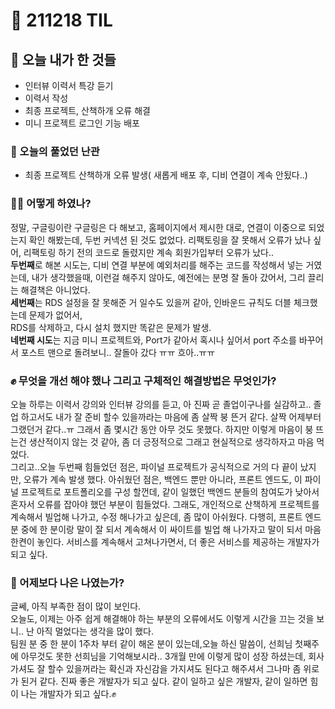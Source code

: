 # :rocket: 211218 TIL

## :seedling: 오늘 내가 한 것들
* 인터뷰 이력서 특강 듣기
* 이력서 작성 
* 최종 프로젝트, 산책하개 오류 해결
* 미니 프로젝트 로그인 기능 배포 
### :speech_balloon: 오늘의 풀었던 난관
* 최종 프로젝트 산책하개 오류 발생( 새롭게 배포 후, 디비 연결이 계속 안됬다..)

### 💫✨ 어떻게 하였나?
정말, 구글링이란 구글링은 다 해보고, 
홈페이지에서 제시한 대로, 
연결이 이중으로 되었는지 확인 해봤는데, 두번 커넥션 된 것도 없었다.
리팩토링을 잘 못해서 오류가 났나 싶어, 리팩토링 하기 전의 코드로 돌렸지만 계속 회원가입부터 오류가 났다..  
**두번째**로 해본 시도는, 
디비 연결 부분에 예외처리를 해주는 코드를 작성해서 넣는 거였는데, 내가 생각했을때, 이런걸 해주지 않아도, 예전에는 분명 잘 돌아 갔어서, 그리 끌리는 해결책은 아니었다.  
**세번째**는 RDS 설정을 잘 못해준 거 일수도 있을꺼 같아,
인바운드 규칙도 더블 체크했는데 문제가 없어서,  
RDS를 삭제하고, 다시 설치 했지만 똑같은 문제가 발생.  
**네번째 시도**는
지금 미니 프로젝트와, Port가 같아서 혹시나 싶어서 
port 주소를 바꾸어서 포스트 맨으로 돌려보니.. 잘돌아 갔다 ㅠㅠ 흐아..ㅠㅠ
### :fist: 무엇을 개선 해야 했나  그리고 구체적인 해결방법은 무엇인가?  
오늘 하루는 이력서 강의와 인터뷰 강의를 듣고, 아 진짜 곧 졸업이구나를 실감하고.. 졸업 하고서도 내가 잘 준비 할수 있을까라는 마음에 좀 살짝 붕 뜬거 같다. 살짝 어제부터 그랬던거 같다..ㅠ 그래서 좀 몇시간 동안 아무 것도 못했다. 하지만 이렇게 마음이 붕 뜨는건 생산적이지 않는 것 같아, 좀 더 긍정적으로 그래고 현실적으로 생각하자고 마음 먹었다.  
그리고..오늘 두번째 힘들었던 점은, 파이널 프로젝트가 공식적으로 거의 다 끝이 났지만, 오류가 계속 발생 했다. 아쉬웠던 점은, 백엔드 뿐만 아니라, 프론트 엔드도, 이 파이널 프로젝트로 포트폴리오를 구성 할껀데, 같이 일했던 백엔드 분들의 참여도가 낮아서 혼자서 오류를 잡아야 했던 부분이 힘들었다. 그래도, 개인적으로 산책하게 프로젝트를 계속해서 빌업해 나가고, 수정 해나가고 싶은데, 좀 많이 아쉬웠다. 다행히, 프론트 엔드분 중에 한 분이랑 말이 잘 되서 계속해서 이 싸이트를 빌업 해 나가자고 말이 되서 마음 한켠이 놓인다. 서비스를 계속해서 고쳐나가면서, 더 좋은 서비스를 제공하는 개발자가 되고 싶다.
### :muscle: 어제보다 나은 나였는가?    
글쎄, 아직 부족한 점이 많이 보인다.  
오늘도, 이제는 아주 쉽게 해결해야 하는 부분의 오류에서도 이렇게 시간을 끄는 것을 보니.. 난 아직 멀었다는 생각을 많이 했다.  
팀원 분 중 한 분이 1주차 부터 같이 해온 분이 있는데,오늘 하신 말씀이, 선희님 첫째주에 아무것도 못한 선희님을 기억해보시라.. 3개월 만에 이렇게 많이 성장 하셨는데, 회사 가셔도 잘 할수 있을꺼라는 확신과 자신감을 가지셔도 된다고 해주셔서 그나마 좀 위로가 된거 같다.
진짜 좋은 개발자가 되고 싶다. 같이 일하고 싶은 개발자, 같이 일하면 힘이 나는 개발자가 되고 싶다.:fist: